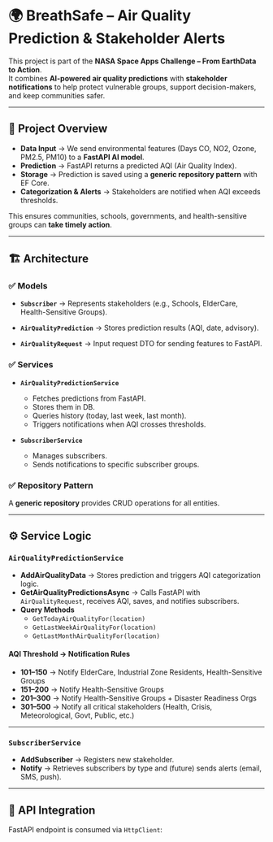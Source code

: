 # 🌍 BreathSafe – Air Quality Prediction & Stakeholder Alerts

This project is part of the **NASA Space Apps Challenge – From EarthData to Action**.  
It combines **AI-powered air quality predictions** with **stakeholder notifications** to help protect vulnerable groups, support decision-makers, and keep communities safer.

---

## 📌 Project Overview

- **Data Input** → We send environmental features (Days CO, NO2, Ozone, PM2.5, PM10) to a **FastAPI AI model**.  
- **Prediction** → FastAPI returns a predicted AQI (Air Quality Index).  
- **Storage** → Prediction is saved using a **generic repository pattern** with EF Core.  
- **Categorization & Alerts** → Stakeholders are notified when AQI exceeds thresholds.  

This ensures communities, schools, governments, and health-sensitive groups can **take timely action**.

---

## 🏗 Architecture

### ✅ Models
- **`Subscriber`** → Represents stakeholders (e.g., Schools, ElderCare, Health-Sensitive Groups).  
- **`AirQualityPrediction`** → Stores prediction results (AQI, date, advisory).  

- **`AirQualityRequest`** → Input request DTO for sending features to FastAPI.  

### ✅ Services
- **`AirQualityPredictionService`**
  - Fetches predictions from FastAPI.  
  - Stores them in DB.  
  - Queries history (today, last week, last month).  
  - Triggers notifications when AQI crosses thresholds.  

- **`SubscriberService`**
  - Manages subscribers.  
  - Sends notifications to specific subscriber groups.  

### ✅ Repository Pattern
A **generic repository** provides CRUD operations for all entities.

---

## ⚙️ Service Logic

### `AirQualityPredictionService`
- **AddAirQualityData** → Stores prediction and triggers AQI categorization logic.  
- **GetAirQualityPredictionsAsync** → Calls FastAPI with `AirQualityRequest`, receives AQI, saves, and notifies subscribers.  
- **Query Methods**  
  - `GetTodayAirQualityFor(location)`  
  - `GetLastWeekAirQualityFor(location)`  
  - `GetLastMonthAirQualityFor(location)`  

#### AQI Threshold → Notification Rules
- **101–150** → Notify ElderCare, Industrial Zone Residents, Health-Sensitive Groups  
- **151–200** → Notify Health-Sensitive Groups  
- **201–300** → Notify Health-Sensitive Groups + Disaster Readiness Orgs  
- **301–500** → Notify all critical stakeholders (Health, Crisis, Meteorological, Govt, Public, etc.)  

---

### `SubscriberService`
- **AddSubscriber** → Registers new stakeholder.  
- **Notify** → Retrieves subscribers by type and (future) sends alerts (email, SMS, push).  

---

## 🔗 API Integration

FastAPI endpoint is consumed via `HttpClient`:

